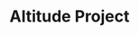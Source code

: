 ---
title: Altitude Project
location: Mammoth Lakes, California
image: /uploads/track/altitudeprojecttrack.png
permalink: /track/event/altitude
start_date: July 22nd - 29th, 2018 & July 29th - August 5th, 2018
end_date: 
layout: page
alt_url: http://www.altitudeproject.com/
short_description: 
---